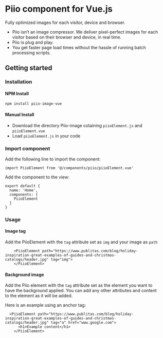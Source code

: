 # Piio component for Vue.js

Fully optimized images for each visitor, device and browser.

- Piio isn’t an image compressor. We deliver pixel-perfect images for each visitor based on their browser and device, in real time.
- Piio is plug and play.
- You get faster page load times without the hassle of running batch processing scripts.

## Getting started

### Installation

#### NPM Install
```
npm install piio-image-vue
```
#### Manual Install

- Download the directory Piio-image cotaining `piioElement.js` and `piioElement.vue`
- Load `piioElement.js` in your code

### Import component

Add the following line to import the component:
```
import PiioElement from '@/components/piio/piioElement.vue'
```

Add the component to the view:
```
export default {
  name: 'Home',
  components: {
    PiioElement
  }
}
```
### Usage

#### Image tag

Add the PiioElement with the `tag` attribute set as `img` and your image as `path`

```
    <PiioElement path="https://www.publitas.com/blog/holiday-inspiration-great-examples-of-guides-and-christmas-catalogs/header.jpg" tag="img">
    </PiioElement>
```

#### Background image

Add the Piio element with the `tag` attribute set as the element you want to have the background applied. You can add any other attributes and content to the element as it will be added.

Here is an example using an anchor tag:
```
  <PiioElement path="https://www.publitas.com/blog/holiday-inspiration-great-examples-of-guides-and-christmas-catalogs/header.jpg" tag="a" href="www.google.com">
      <h1>Example content</h1>
    </PiioElement>
```
